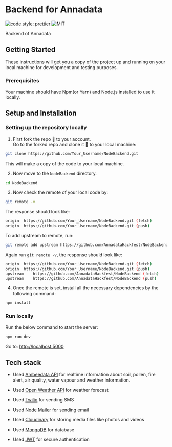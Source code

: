 # Backend for Annadata

[![code style: prettier](https://img.shields.io/badge/code_style-prettier-ff69b4.svg?style=flat-square)](https://github.com/prettier/prettier)
![MIT](https://img.shields.io/github/license/AnnadataHackfest/NodeBackend?color=blue)

Backend of Annadata

## Getting Started

These instructions will get you a copy of the project up and running on your local machine for development and testing purposes.

### Prerequisites

Your machine should have Npm(or Yarn) and Node.js installed to use it locally.

## Setup and Installation

### Setting up the repository locally

1. First fork the repo :fork_and_knife: to your account.  
   Go to the forked repo and clone it :busts_in_silhouette: to your local machine:

```sh
git clone https://github.com/Your_Username/NodeBackend.git
```

This will make a copy of the code to your local machine.

2. Now move to the `NodeBackend` directory.

```sh
cd NodeBackend
```

3. Now check the remote of your local code by:

```sh
git remote -v
```

The response should look like:

```sh
origin	https://github.com/Your_Username/NodeBackend.git (fetch)
origin	https://github.com/Your_Username/NodeBackend.git (push)
```

To add upstream to remote, run:

```sh
git remote add upstream https://github.com/AnnadataHackfest/NodeBackend.git
```

Again run `git remote -v`, the response should look like:

```sh
origin	https://github.com/Your_Username/NodeBackend.git (fetch)
origin	https://github.com/Your_Username/NodeBackend.git (push)
upstream	https://github.com/AnnadataHackfest/NodeBackend (fetch)
upstream	https://github.com/AnnadataHackfest/NodeBackend (push)
```

4. Once the remote is set, install all the necessary dependencies by the following command:

```sh
npm install
```

### Run locally

Run the below command to start the server:

```sh
npm run dev
```

Go to: [http://localhost:5000](http://localhost:5000)

## Tech stack

- Used [Ambeedata API](https://docs.ambeedata.com/#soil-latest-geospatial) for realtime information about soil, pollen, fire alert, air quality, water vapour and weather information.

- Used [Open Weather API](https://openweathermap.org/api) for weather forecast

- Used [Twilio](https://www.twilio.com/) for sending SMS

- Used [Node Mailer](https://nodemailer.com/about/) for sending email

- Used [Cloudinary](https://cloudinary.com/) for storing media files like photos and videos

- Used [MongoDB](https://www.mongodb.com/) for database

- Used [JWT](https://jwt.io/) for secure authentication
